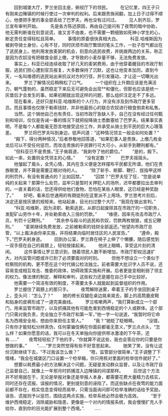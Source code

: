 　　回到城堡大厅，罗兰坐回主座，俯视厅下的领民。
　　在记忆里，四王子只有刚来边陲镇的时候行使过一次审判的权利。后来跟贵族闹翻，加上日子过得不顺心，他便把手里的事全部丢给了巴罗夫，再也没有过问过。
　　见人到齐后，罗兰宣布审判开始。
　　先是各方陈述原因，再由自己提问有了夜莺的暗中协助，他无需判断谁在刻意说谎，谁又言不由衷，也不需要一颗细致如死神小学生的心，断定责任变得轻松且简单。
　　事情的原委很快真相大白。
　　科亚.哈维斯因为被剥夺骑士身份，心有不甘，同时厌烦市政厅繁琐的笔头工作，一肚子怨气都出在了逃民身上。他利用发放麦粥的机会，刻意向逃民收费，并挑拨两边的关系，称正是因为农奴没有把粮食全部上缴，才导致的小麦存量不够，无法免费发放。
　　事实上，科亚已经连续收取了好几天的麦粥费用，由于他穿着醒目的市政厅制服，逃民们担心遭到官员报复，大多数保持了沉默，这也让他变本加厉。直到今天，一名叫维德的逃民站出来抗议对方的行径，并引发骚动，才让这一切曝光出来。
　　罗兰了解情况后稍稍松了口气。
　　一个组织在上升期应该是充满活力，朝气蓬勃的，虽然稳定下来后无可避免会出现**和僵化，但那也应该是统一灰堡后才会发生的事。如果初期就出现这样的问题，那么组织注定走不了多远。
　　现在看来，还好只是科亚.哈维斯的个人行为，并没有涉及到市政厅更多官员。而且事情也仅限于勒索钱财，并非他最担心的联合农奴进行粮食倒卖和私售。
　　当然，这个锅他自己也有责任，当初市政厅急缺人手，自己在没有经过任何甄别和培训，仅仅是告诫一番的情况下就把投降骑士悉数塞给了巴罗夫。结果事实表明，不是每个人都能毫无怨言地接受这份工作，并承受从骑士到平民的巨大心理落差。
　　罗兰将巴罗夫叫到身边，低声问道：“这种情况领主一般会如何处置？”
　　“殿下，得分两种情况，”后者恭敬地回答道，“如果犯事人是贵族，上缴几枚金龙后可以不受任何惩罚，而攻击贵族的平民罪行可大可小，从斩手到鞭刑都有。”
　　“但科亚已不是贵族，”王子耸肩道，“我剥夺了他的爵位。”
　　“是的，殿下。如此一来，处置则全凭领主的心情。”
　　“没有定数？”
　　巴罗夫摇摇头。
　　他皱起了眉头，全凭心情，其内在含义便是怎样摆布平民都无所谓，他们在贵族眼里，并不算是需要正眼对待的人。
　　“除了斩手、断脚、鞭打、拔指甲这样的刑罚外，有没有普通点的？比如囚禁。”
　　“囚禁？”巴罗夫怔了怔，“您是说单纯的关起来？那算什么处罚，监牢只是暂时关押犯人的场所，迟早都要拉出去审判的。一直关着的话，您还得供给他们食物，恐怕在某些人眼里，这已经是种奖励了。”
　　好吧，看来后世通用的有期徒刑在这里派不上用场，罗兰思考片刻后，决定还是按灰堡的规矩来。他站起身，目光扫过整个大厅，“我现在做出宣判。”
　　“科亚.哈维斯，因为渎职、勒索逃民，从即日起废除其在市政厅的一切职务，发配矿山劳作十年，并处勒索收入三倍的罚款。”
　　“维德，因率先攻击市政厅人员，判罚十记鞭刑。”
　　“其余参与殴斗的逃民和农奴，罚款两枚银狼，或五记鞭刑。”
　　“麦粥继续免费发放，之前被勒索的钱财全部返还。”他望向市政厅总管，“以上裁决由你来实施，并将结果向临时居住区的人民宣告。”
　　“遵命，殿下。”巴罗夫躬身道。
　　回到办公室，罗兰靠在椅子上伸了个懒腰，随后感觉到一双手搭在自己的肩膀上，轻轻按揉起来。
　　他闭上眼睛，享受这片刻的清闲。
　　这件事情让罗兰意识到，随着领民人数不断增加，市政厅职权迅速扩大，对内监管问题或许已到了必须要面对的时刻。
　　但他不想设立一个类似于检察院的机构，更不愿在这个时代搞公检法独立。前者需要大批识字人员不说，还容易变成相互攻击、推委的政体，妨碍政策实施和开展。后者更是变相削弱了领主的权力。像法律的制定、解释和审判，这些权力还是握在自己手中比较好。
　　他需要一个简洁有效的制度，不需要太多人就能起到监督组织的作用。
　　罗兰握住了肩膀上的那只手。
　　夜莺解除迷雾，牵着王子的手坐回到桌子上，歪头问：“怎么了？”
　　她的修长双腿在桌边晃来晃去，脚上的高筒鹿皮鞋和贴身的皮裤形成了一道完美曲线。
　　罗兰咳嗽两声，“我打算新成立一个部门，用来监管市政厅，以及抓捕其他有可能危害到西境稳定的个人或群体。这个部门只需对我负责，完全独立于市政厅和第一军，”他一字一句说道，“我暂时将它命名为西境安全局，想由你来担任主管人。”
　　“我？”她眨了眨眼睛。
　　“没错，只有你才能轻松分辨真伪，任何蒙骗伎俩在你面前都毫无意义，”罗兰点点头，“怎么样？如果你愿意的话，我可以在冬天单独向你提供带冰激凌的下午茶，还有……”
　　夜莺轻轻掐了下他的手，“你就算不说这些，我也会答应你的只要是你想做的事。”
　　“……”罗兰突然觉得有些不好意思起来。
　　她笑了笑，没有让这份沉默继续下去，“不过我该怎么做？”
　　“嗯，监管部分很简单，”王子调整了下情绪，“我会在城堡区门口设置一个检举箱，你只用核对里面的检举信件就好了。”
　　想要以耗费最小的方法解决这个问题，无疑是发动群众监督，以及让市政厅自己监督自己，就像上一年邪月时抓捕混入边陲镇的间谍那样。
　　后世这个方法并不好用就在于，无论是举报对象还是举报人本身，都需要花费大量精力去核实，同时还存在谎报、误报的情况，更别提刻意的诬陷了。而这些缺点在夜莺的能力面前都不存在，核实信息变得轻而易举，只需当面询问即可检举准确的话给予奖励，诬告、谎报则予以惩罚，围绕这两点实施，检举系统必然会极为高效。
　　“至于维护西境稳定，消除威胁和隐患，更像是一个对内的情报系统，我会慢慢扩充人手给你，直到你的目光能扩展到整个西境。”.
　　.....